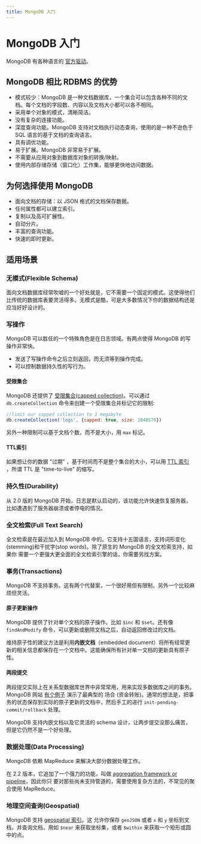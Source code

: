 ```yaml
---
title: MongoDB 入门
---
```

# MongoDB 入门
MongoDB 有各种语言的 [官方驱动](https://docs.mongodb.com/ecosystem/drivers/)。

## MongoDB 相比 RDBMS 的优势
- 模式较少：MongoDB 是一种文档数据库，一个集合可以包含各种不同的文档。每个文档的字段数、内容以及文档大小都可以各不相同。
- 采用单个对象的模式，清晰简洁。
- 没有复杂的连接功能。
- 深度查询功能。MongoDB 支持对文档执行动态查询，使用的是一种不逊色于 SQL 语言的基于文档的查询语言。
- 具有调优功能。
- 易于扩展。MongoDB 非常易于扩展。
- 不需要从应用对象到数据库对象的转换/映射。
- 使用内部存储存储（窗口化）工作集，能够更快地访问数据。

## 为何选择使用 MongoDB
- 面向文档的存储：以 JSON 格式的文档保存数据。
- 任何属性都可以建立索引。
- 复制以及高可扩展性。
- 自动分片。
- 丰富的查询功能。
- 快速的即时更新。

## 适用场景
### 无模式(Flexible Schema)
面向文档数据库经常吹嘘的一个好处就是，它不需要一个固定的模式。这使得他们比传统的数据库表要灵活得多。无模式是酷，可是大多数情况下你的数据结构还是应当好好设计的。

### 写操作
MongoDB 可以胜任的一个特殊角色是在日志领域。有两点使得 MongoDB 的写操作非常快。
- 发送了写操作命令之后立刻返回，而无须等到操作完成。
- 可以控制数据持久性的写行为。

#### 受限集合
MongoDB 还提供了 [受限集合(capped collection)](https://docs.mongodb.com/manual/core/capped-collections/)。可以通过 `db.createCollection` 命令来创建一个受限集合并标记它的限制:
```js
//limit our capped collection to 1 megabyte
db.createCollection('logs', {capped: true, size: 1048576})
```
另外一种限制可以基于文档个数，而不是大小，用 `max` 标记。

#### TTL索引
如果想让你的数据 "过期" ，基于时间而不是整个集合的大小，可以用 [TTL 索引](https://docs.mongodb.com/manual/tutorial/expire-data/) ，所谓 TTL 是 "time-to-live" 的缩写。

### 持久性(Durability)
从 2.0 版的 MongoDB 开始，日志是默认启动的，该功能允许快速恢复服务器，比如遭遇到了服务器崩溃或者停电的情况。

### 全文检索(Full Text Search)
全文检索是在最近加入到 MongoDB 中的。它支持十五国语言，支持词形变化(stemming)和干扰字(stop words)。除了原生的 MongoDB 的全文检索支持，如果你
需要一个更强大更全面的全文检索引擎的话，你需要另找方案。

### 事务(Transactions)
MongoDB 不支持事务。这有两个代替案，一个很好用但有限制，另外一个比较麻烦但灵活。

#### 原子更新操作
MongoDB 提供了针对单个文档的原子操作。比如 `$inc` 和 `$set`。还有像 `findAndModify` 命令，可以更新或删除文档之后，自动返回修改过的文档。

维持原子性的建议方法是利用**内嵌文档**（embedded document）将所有经常更新的相关信息都保存在一个文档中。这能确保所有针对单一文档的更新具有原子性。

#### 两段提交
两段提交实际上在关系型数据库世界中非常常用，用来实现多数据库之间的事务。 MongoDB 网站 [有个例子](https://docs.mongodb.com/manual/core/transactions/) 演示了最典型的
场合 (资金转账)。通常的想法是，把事务的状态保存到实际的原子更新的文档中，然后手工的进行 `init-pending-commit/rollback` 处理。

MongoDB 支持内嵌文档以及它灵活的 schema 设计，让两步提交没那么痛苦，但是它仍然不是一个好处理。

### 数据处理(Data Processing)
MongoDB 依赖 MapReduce 来解决大部分数据处理工作。

在 2.2 版本，它追加了一个强力的功能，叫做 [aggregation framework or pipeline](https://docs.mongodb.com/manual/core/aggregation-pipeline/)，因此你只
要对那些尚未支持管道的，需要使用复杂方法的，不常见的聚合使用 MapReduce。

### 地理空间查询(Geospatial)
MongoDB 支持 [geospatial 索引](https://docs.mongodb.com/manual/geospatial-queries/)。这
允许你保存 `geoJSON` 或者 `x` 和 `y` 坐标到文档，并查询文档，用如 `$near` 来获取坐标集，或者 `$within` 来获取一个矩形或圆中的点。
